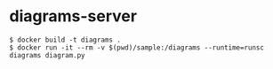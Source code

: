# diagrams-server

    $ docker build -t diagrams .
    $ docker run -it --rm -v $(pwd)/sample:/diagrams --runtime=runsc diagrams diagram.py
